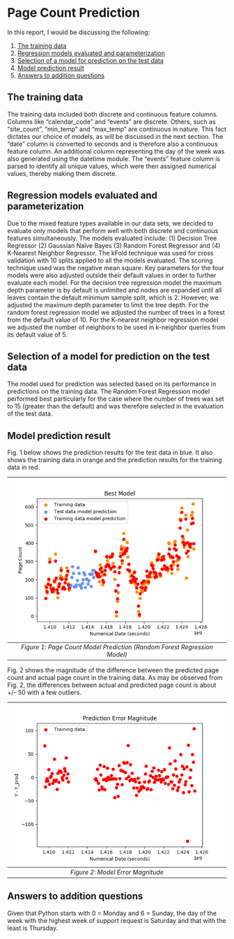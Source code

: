# Page Count Prediction

In this report, I would be discussing the following:

1. [The training data](README.md#the-training-data)
2. [Regression models evaluated and parameterization](README.md#regression-models-evaluated-and-parameterization)
3. [Selection of a model for prediction on the test data](README.md#selection-of-a-model-for-prediction-on-the-test-data)
4. [Model prediction result](README.md#model-prediction-result)
5. [Answers to addition questions](README.md#answers-to-addition-questions)

## The training data
The training data included both discrete and continuous feature columns. Columns like “calendar_code” and “events” are discrete. Others, 
such as “site_count”, “min_temp” and “max_temp” are continuous in nature. This fact dictates our choice of models, as will be discussed 
in the next section. The “date” column is converted to seconds and is therefore also a continuous feature column. An additional column 
representing the day of the week was also generated using the datetime module. The “events” feature column is parsed to identify all unique
values, which were then assigned numerical values, thereby making them discrete.  

##	Regression models evaluated and parameterization
Due to the mixed feature types available in our data sets, we decided to evaluate only models that perform well with both discrete and 
continuous features simultaneously. The models evaluated include: (1) Decision Tree Regressor (2) Gaussian Naïve Bayes (3) Random Forest 
Regressor and (4) K-Nearest Neighbor Regressor. The kFold technique was used for cross validation with 10 splits applied to all the models 
evaluated. The scoring technique used was the negative mean square. Key parameters for the four models were also adjusted outside their 
default values in order to further evaluate each model.  For the decision tree regression model the maximum depth parameter is by default 
is unlimited and nodes are expanded until all leaves contain the default minimum sample split, which is 2. However, we adjusted the maximum 
depth parameter to limit the tree depth. For the random forest regression model we adjusted the number of trees in a forest from the 
default value of 10. For the K-nearest neighbor regression model we adjusted the number of neighbors to be used in k-neighbor queries from 
its default value of 5.

##	Selection of a model for prediction on the test data
The model used for prediction was selected based on its performance in predictions on the training data.  The Random Forest Regression 
model performed best particularly for the case where the number of trees was set to 15 (greater than the default) and was therefore 
selected in the evaluation of the test data. 

##	Model prediction result
Fig. 1 below shows the prediction results for the test data in blue. It also shows the training data in orange and the prediction results 
for the training data in red. 

| ![Figure 1](./images/figure_1.png) | 
|:--:| 
| *Figure 1: Page Count Model Prediction (Random Forest Regression Model)* |

Fig. 2 shows the magnitude of the difference between the predicted page count and actual page count in the training data. As may be 
observed from Fig. 2, the differences between actual and predicted page count is about +/- 50 with a few outliers.

| ![Figure 2](./images/figure_2.png) | 
|:--:| 
| *Figure 2: Model Error Magnitude* |

##	Answers to addition questions
Given that Python starts with 0 = Monday and 6 = Sunday, the day of the week with the highest week of support request is Saturday and that
with the least is Thursday.

